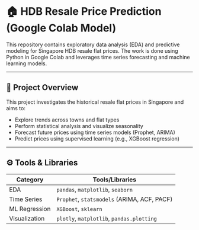 # 🏠 HDB Resale Price Prediction (Google Colab Model)

This repository contains exploratory data analysis (EDA) and predictive modeling for Singapore HDB resale flat prices. The work is done using Python in Google Colab and leverages time series forecasting and machine learning models.

---

## 📌 Project Overview

This project investigates the historical resale flat prices in Singapore and aims to:
- Explore trends across towns and flat types
- Perform statistical analysis and visualize seasonality
- Forecast future prices using time series models (Prophet, ARIMA)
- Predict prices using supervised learning (e.g., XGBoost regression)

---

## ⚙️ Tools & Libraries

| Category        | Tools/Libraries                                 |
|------------------|-------------------------------------------------|
| EDA              | `pandas`, `matplotlib`, `seaborn`               |
| Time Series      | `Prophet`, `statsmodels` (ARIMA, ACF, PACF)     |
| ML Regression    | `XGBoost`, `sklearn`                            |
| Visualization    | `plotly`, `matplotlib`, `pandas.plotting`       |

